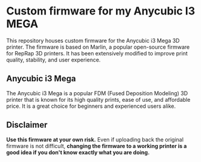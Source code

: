 # Custom firmware for my Anycubic I3 MEGA

This repository houses custom firmware for the Anycubic i3 Mega 3D printer. The firmware is based on Marlin, a popular open-source firmware for RepRap 3D printers. It has been extensively modified to improve print quality, stability, and user experience.

## Anycubic i3 Mega

The Anycubic i3 Mega is a popular FDM (Fused Deposition Modeling) 3D printer that is known for its high quality prints, ease of use, and affordable price. It is a great choice for beginners and experienced users alike.

## Disclaimer

<strong>Use this firmware at your own risk.</strong> Even if uploading back the original firmware is not difficult, <strong>changing the firmware to a working printer is a good idea if you don't know exactly what you are doing.</strong>
